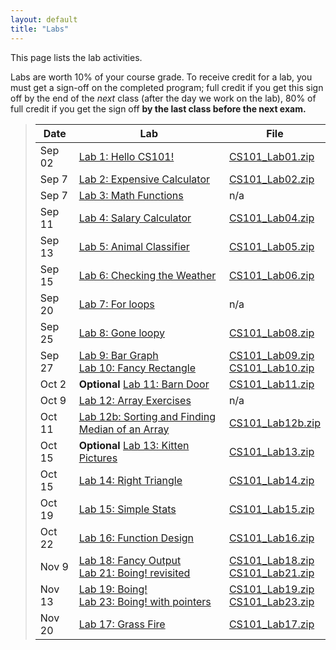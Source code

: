 ```yaml
---
layout: default
title: "Labs"
---
```


This page lists the lab activities.

Labs are worth 10% of your course grade.  To receive credit for a lab, you must get a sign-off on the completed program; full credit if you get this sign off by the end of the *next* class (after the day we work on the lab), 80% of full credit if you get the sign off **by the last class before the next exam.**

> Date | Lab | File
> ---- | --- | ----
> Sep 02        | [Lab 1: Hello CS101!](lab01.html)                  | [CS101\_Lab01.zip](CS101_Lab01.zip)
> Sep 7         | [Lab 2: Expensive Calculator](lab02.html)          | [CS101\_Lab02.zip](CS101_Lab02.zip)
> Sep 7         | [Lab 3: Math Functions](lab03.html)                | n/a
> Sep 11        | [Lab 4: Salary Calculator](lab04.html)             | [CS101\_Lab04.zip](CS101_Lab04.zip)
> Sep 13        | [Lab 5: Animal Classifier](lab05.html)             | [CS101\_Lab05.zip](CS101_Lab05.zip)
> Sep 15        | [Lab 6: Checking the Weather](lab06.html)          | [CS101\_Lab06.zip](CS101_Lab06.zip)
> Sep 20        | [Lab 7: For loops](lab07.html)                     | n/a
> Sep 25        | [Lab 8: Gone loopy](lab08.html)                    | [CS101\_Lab08.zip](CS101_Lab08.zip)
> Sep 27        | [Lab 9: Bar Graph](lab09.html) <br /> [Lab 10: Fancy Rectangle](lab10.html) | [CS101\_Lab09.zip](CS101_Lab09.zip) <br /> [CS101\_Lab10.zip](CS101_Lab10.zip)
> Oct 2         | **Optional** [Lab 11: Barn Door](lab11.html)       | [CS101\_Lab11.zip](CS101_Lab11.zip)
> Oct 9         | [Lab 12: Array Exercises](lab12.html)              | n/a
> Oct 11        | [Lab 12b: Sorting and Finding Median of an Array](lab12b.html) | [CS101\_Lab12b.zip](CS101_Lab12b.zip)
> Oct 15        | **Optional** [Lab 13: Kitten Pictures](lab13.html) | [CS101\_Lab13.zip](CS101_Lab13.zip)
> Oct 15        | [Lab 14: Right Triangle](lab14.html)               | [CS101\_Lab14.zip](CS101_Lab14.zip) 
> Oct 19        | [Lab 15: Simple Stats](lab15.html)                 | [CS101\_Lab15.zip](CS101_Lab15.zip)
> Oct 22        | [Lab 16: Function Design](lab16.html)              | [CS101\_Lab16.zip](CS101_Lab16.zip)
> Nov 9         | [Lab 18: Fancy Output](lab18.html) <br /> [Lab 21: Boing! revisited](lab21.html) | [CS101\_Lab18.zip](CS101_Lab18.zip) <br /> [CS101\_Lab21.zip](CS101_Lab21.zip)
> Nov 13         | [Lab 19: Boing!](lab19.html) <br /> [Lab 23: Boing! with pointers](lab23.html) | [CS101\_Lab19.zip](CS101_Lab19.zip) <br /> [CS101\_Lab23.zip](CS101_Lab23.zip)
> Nov 20        | [Lab 17: Grass Fire](lab17.html)                   | [CS101\_Lab17.zip](CS101_Lab17.zip)



<!--
> Nov 13, 15    | [Lab 24: Mini Golf](lab24.html)                    | [CS101\_Lab24.zip](CS101_Lab24.zip)
> Nov 22, Dec 4 | [Lab 25: Boing! particle simulation](lab25.html)   | [CS101\_Lab25.zip](CS101_Lab25.zip)
-->

<!-- vim:set wrap: -->
<!-- vim:set linebreak: -->
<!-- vim:set nolist: -->
